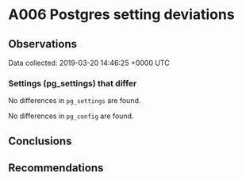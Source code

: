 # A006 Postgres setting deviations #

## Observations ##
Data collected: 2019-03-20 14:46:25 +0000 UTC  

### Settings (pg_settings) that differ ###

No differences in `pg_settings` are found.


No differences in `pg_config` are found.



## Conclusions ##


## Recommendations ##

